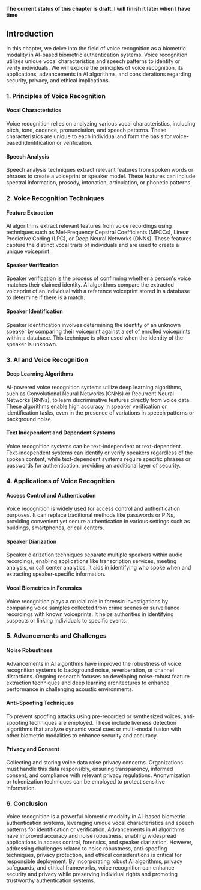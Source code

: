 **The current status of this chapter is draft. I will finish it later when I have time**

Introduction
------------

In this chapter, we delve into the field of voice recognition as a biometric modality in AI-based biometric authentication systems. Voice recognition utilizes unique vocal characteristics and speech patterns to identify or verify individuals. We will explore the principles of voice recognition, its applications, advancements in AI algorithms, and considerations regarding security, privacy, and ethical implications.

### 1. Principles of Voice Recognition

#### Vocal Characteristics

Voice recognition relies on analyzing various vocal characteristics, including pitch, tone, cadence, pronunciation, and speech patterns. These characteristics are unique to each individual and form the basis for voice-based identification or verification.

#### Speech Analysis

Speech analysis techniques extract relevant features from spoken words or phrases to create a voiceprint or speaker model. These features can include spectral information, prosody, intonation, articulation, or phonetic patterns.

### 2. Voice Recognition Techniques

#### Feature Extraction

AI algorithms extract relevant features from voice recordings using techniques such as Mel-Frequency Cepstral Coefficients (MFCCs), Linear Predictive Coding (LPC), or Deep Neural Networks (DNNs). These features capture the distinct vocal traits of individuals and are used to create a unique voiceprint.

#### Speaker Verification

Speaker verification is the process of confirming whether a person's voice matches their claimed identity. AI algorithms compare the extracted voiceprint of an individual with a reference voiceprint stored in a database to determine if there is a match.

#### Speaker Identification

Speaker identification involves determining the identity of an unknown speaker by comparing their voiceprint against a set of enrolled voiceprints within a database. This technique is often used when the identity of the speaker is unknown.

### 3. AI and Voice Recognition

#### Deep Learning Algorithms

AI-powered voice recognition systems utilize deep learning algorithms, such as Convolutional Neural Networks (CNNs) or Recurrent Neural Networks (RNNs), to learn discriminative features directly from voice data. These algorithms enable high accuracy in speaker verification or identification tasks, even in the presence of variations in speech patterns or background noise.

#### Text Independent and Dependent Systems

Voice recognition systems can be text-independent or text-dependent. Text-independent systems can identify or verify speakers regardless of the spoken content, while text-dependent systems require specific phrases or passwords for authentication, providing an additional layer of security.

### 4. Applications of Voice Recognition

#### Access Control and Authentication

Voice recognition is widely used for access control and authentication purposes. It can replace traditional methods like passwords or PINs, providing convenient yet secure authentication in various settings such as buildings, smartphones, or call centers.

#### Speaker Diarization

Speaker diarization techniques separate multiple speakers within audio recordings, enabling applications like transcription services, meeting analysis, or call center analytics. It aids in identifying who spoke when and extracting speaker-specific information.

#### Vocal Biometrics in Forensics

Voice recognition plays a crucial role in forensic investigations by comparing voice samples collected from crime scenes or surveillance recordings with known voiceprints. It helps authorities in identifying suspects or linking individuals to specific events.

### 5. Advancements and Challenges

#### Noise Robustness

Advancements in AI algorithms have improved the robustness of voice recognition systems to background noise, reverberation, or channel distortions. Ongoing research focuses on developing noise-robust feature extraction techniques and deep learning architectures to enhance performance in challenging acoustic environments.

#### Anti-Spoofing Techniques

To prevent spoofing attacks using pre-recorded or synthesized voices, anti-spoofing techniques are employed. These include liveness detection algorithms that analyze dynamic vocal cues or multi-modal fusion with other biometric modalities to enhance security and accuracy.

#### Privacy and Consent

Collecting and storing voice data raise privacy concerns. Organizations must handle this data responsibly, ensuring transparency, informed consent, and compliance with relevant privacy regulations. Anonymization or tokenization techniques can be employed to protect sensitive information.

### 6. Conclusion

Voice recognition is a powerful biometric modality in AI-based biometric authentication systems, leveraging unique vocal characteristics and speech patterns for identification or verification. Advancements in AI algorithms have improved accuracy and noise robustness, enabling widespread applications in access control, forensics, and speaker diarization. However, addressing challenges related to noise robustness, anti-spoofing techniques, privacy protection, and ethical considerations is critical for responsible deployment. By incorporating robust AI algorithms, privacy safeguards, and ethical frameworks, voice recognition can enhance security and privacy while preserving individual rights and promoting trustworthy authentication systems.

